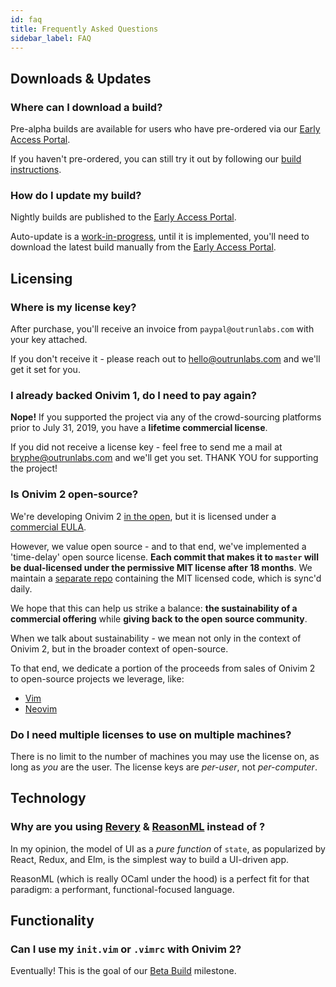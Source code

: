 ```yaml
---
id: faq
title: Frequently Asked Questions
sidebar_label: FAQ
---
```


## Downloads & Updates

### Where can I download a build?

Pre-alpha builds are available for users who have pre-ordered via our [Early Access Portal](https://v2.onivim.io/early-access-portal).

If you haven't pre-ordered, you can still try it out by following our [build instructions](../for-developers/building).

### How do I update my build?

Nightly builds are published to the [Early Access Portal](https://v2.onivim.io/early-access-portal).

Auto-update is a [work-in-progress](https://github.com/onivim/oni2/issues/559), until it is implemented, you'll need to download the latest build manually from the [Early Access Portal](https://v2.onivim.io/early-access-portal).

## Licensing

### Where is my license key?

After purchase, you'll receive an invoice from `paypal@outrunlabs.com` with your key attached.

If you don't receive it - please reach out to [hello@outrunlabs.com](mailto:hello@outrunlabs.com) and we'll get it set for you.

### I already backed Onivim 1, do I need to pay again?

__Nope!__ If you supported the project via any of the crowd-sourcing platforms prior to July 31, 2019, you have a __lifetime commercial license__.

If you did not receive a license key - feel free to send me a mail at bryphe@outrunlabs.com and we'll get you set. THANK YOU for supporting the project!

### Is Onivim 2 open-source?

We're developing Onivim 2 [in the open](https://github.com/onivim/oni2), but it is licensed under a [commercial EULA](https://github.com/onivim/oni2/blob/master/Outrun-Labs-EULA-v1.1.md).

However, we value open source - and to that end, we've implemented a 'time-delay' open source license. __Each commit that makes it to `master` will be dual-licensed under the permissive MIT license after 18 months__.
We maintain a [separate repo](https://github.com/onivim/oni2-mit) containing the MIT licensed code, which is sync'd daily. 

We hope that this can help us strike a balance: __the sustainability of a commercial offering__ while __giving back to the open source community__.

When we talk about sustainability - we mean not only in the context of Onivim 2, but in the broader context of open-source. 

To that end, we dedicate a portion of the proceeds from sales of Onivim 2 to open-source projects we leverage, like:
- [Vim](https://www.vim.org/sponsor/hall_of_honour.php)
- [Neovim](https://salt.bountysource.com/teams/neovim/supporters)

### Do I need multiple licenses to use on multiple machines?

There is no limit to the number of machines you may use the license on, as long as _you_ are the user. The license keys are _per-user_, not _per-computer_.

## Technology

### Why are you using [Revery](https://outrunlabs.com/revery) & [ReasonML](https://reasonml.github.io) instead of <insert favorite tech stack>?

In my opinion, the model of UI as a _pure function_ of `state`, as popularized by React, Redux, and Elm, is the simplest way to build a UI-driven app.

ReasonML (which is really OCaml under the hood) is a perfect fit for that paradigm: a performant, functional-focused language.

## Functionality

### Can I use my `init.vim` or `.vimrc` with Onivim 2?

Eventually! This is the goal of our [Beta Build](https://v2.onivim.io/#timeline) milestone.






